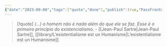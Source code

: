 ```yaml
---
{"date":"2023-09-08","tags":["quote","done"],"publish":true,"PassFrontmatter":true}
---
```


> [!quote] *(...) o homem não é nada além do que ele se faz. Esse é o primeiro princípio do existencialismo.*
> \- [[Jean-Paul Sartre\|Jean-Paul Sartre]], [[library/L’existentialisme est un Humanisme\|L’existentialisme est un Humanisme]] 
